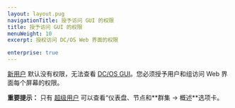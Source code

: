 ```yaml
---
layout: layout.pug
navigationTitle: 授予访问 GUI 的权限
title: 授予访问 GUI 的权限
menuWeight: 10
excerpt: 授权访问 DC/OS Web 界面的权限 

enterprise: true
---
```

<!-- The source repository for this topic is https://github.com/dcos/dcos-docs-site -->


[新用户](/cn/1.12/security/ent/users-groups/) 默认没有权限，无法查看 [DC/OS GUI](/cn/1.12/gui/)。您必须授予用户和组访问 Web 界面每个屏幕的权限。

<p class="message--important"><strong>重要提示：</strong> 只有 <a href="/cn/1.12/security/ent/perms-reference/#superuser">超级用户</a> 可以查看“仪表盘、节点和**群集 -> 概述**选项卡。</p>

